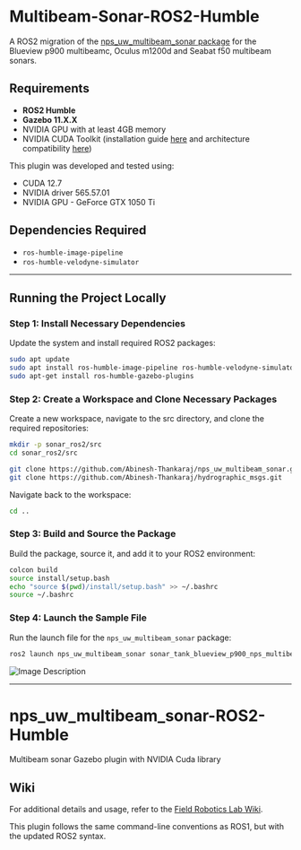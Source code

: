 # Multibeam-Sonar-ROS2-Humble

A ROS2 migration of the [nps_uw_multibeam_sonar package](https://github.com/Field-Robotics-Lab/nps_uw_multibeam_sonar) for the  Blueview p900 multibeamc, Oculus m1200d and Seabat f50 multibeam sonars. 

## Requirements

- **ROS2 Humble**
- **Gazebo 11.X.X**
- NVIDIA GPU with at least 4GB memory
- NVIDIA CUDA Toolkit (installation guide [here](https://docs.nvidia.com/cuda/cuda-installation-guide-linux/index.html) and architecture compatibility [here](https://docs.nvidia.com/cuda/cuda-toolkit-release-notes/index.html))

This plugin was developed and tested using:
- CUDA 12.7
- NVIDIA driver 565.57.01
- NVIDIA GPU - GeForce GTX 1050 Ti

## Dependencies Required

- `ros-humble-image-pipeline`
- `ros-humble-velodyne-simulator`

---

## Running the Project Locally

### Step 1: Install Necessary Dependencies
Update the system and install required ROS2 packages:
```bash
sudo apt update
sudo apt install ros-humble-image-pipeline ros-humble-velodyne-simulator
sudo apt-get install ros-humble-gazebo-plugins
```

### Step 2: Create a Workspace and Clone Necessary Packages
Create a new workspace, navigate to the src directory, and clone the required repositories:
```bash
mkdir -p sonar_ros2/src
cd sonar_ros2/src

git clone https://github.com/Abinesh-Thankaraj/nps_uw_multibeam_sonar.git
git clone https://github.com/Abinesh-Thankaraj/hydrographic_msgs.git
```
Navigate back to the workspace:
```bash
cd ..
```

### Step 3: Build and Source the Package
Build the package, source it, and add it to your ROS2 environment:
```bash
colcon build
source install/setup.bash
echo "source $(pwd)/install/setup.bash" >> ~/.bashrc
source ~/.bashrc
```

### Step 4: Launch the Sample File
Run the launch file for the `nps_uw_multibeam_sonar` package:
```bash
ros2 launch nps_uw_multibeam_sonar sonar_tank_blueview_p900_nps_multibeam.launch.py
```
![Image Description](FLS-Sample.png)

---

# nps_uw_multibeam_sonar-ROS2-Humble
Multibeam sonar Gazebo plugin with NVIDIA Cuda library 

## Wiki

For additional details and usage, refer to the [Field Robotics Lab Wiki](https://github.com/Field-Robotics-Lab/dave/wiki/Multibeam-Forward-Looking-Sonar).

This plugin follows the same command-line conventions as ROS1, but with the updated ROS2 syntax.
